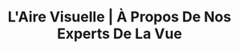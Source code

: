 ---
title: "L'Aire Visuelle | À Propos De Nos Experts De La Vue"
slug: a-propos
identifiant: a-propos
titre: "Bien plus qu'un simple magasin de lunettes"
description: "L'Aire Visuelle vous offre une gamme de services complète: Lunettes de prescriptions, lunettes solaires ou verres de contact"
layout: a-propos
i18nlanguage: fr
image: /img/optometriste-a-propos.jpg
header:
  transparent: false
  dark: false
section1:
  title: NOTRE COMPAGNIE
  column1: >-
    L’équipe de L’Aire Visuelle est heureuse de vous accueillir dans sa nouvelle clinique de Vimont à Laval. Chic, spacieuse et moderne, la salle de montre vous en mettra plein la vue avec ses vastes collections de montures. Que ce soit pour des lunettes de prescription, des lunettes solaires ou des verres de contact, L’Aire Visuelle promet de vous faire vivre une expérience unique en matière de lunetterie. <br> <br> Consultez notre section produits pour voir quelques-unes des montures et des lunettes de soleil disponibles dans notre salle d’exposition. Et rappelez-vous… Il ne s’agit que d’un échantillon de notre panoplie de montures choisies judicieusement pour notre clientèle.
  column2: >-
    Notre grande sélection reflète les tendances actuelles de la mode en matière de lunetterie, répond aux besoins de notre fidèle clientèle que nous apprécions et saura très certainement plaire à nos futurs clients.
section2:
  column1:
    title: EXPÉRIENCE
    text: >-
      La réussite de notre entreprise L’Aire Visuelle repose surtout sur notre équipe composée d’intervenants et de professionnels du domaine de l’optique. Toujours à l’affût des nouvelles technologies, ils sont passionnés de leur travail.
  column2:
    title: IDENDITÉ
    text: >-
      Notre liberté en tant que bureau d’optométristes et opticiens indépendant nous permet de conserver une identité propre et d’offrir à notre clientèle une très grande diversité de produits. Notre engagement envers notre clientèle est primordial et le client demeure notre priorité !
  column3:
    title: STYLE
    text: >-
      Notre nouvel emplacement, et sa grande salle de montre, vaste et moderne, vous offre le plus grand choix de montures en ville ! L’Aire Visuelle devient une référence dans le domaine des soins oculo-visuel !
section3:
  title: Une équipe de professionnels à votre service
  text: >-
    Les membres de notre équipe de professionnels se composent de 4 optométristes, 4 opticiens ainsi que des conseillères-stylistes
section4:
  title: L'Aire Visuelle en images
  text: >-
    Après des années de travail, l’équipe de L’Aire Visuelle voulait changer d’AIRE. Elle a donc demandé à la firme d’architectes La SHED architecture de lui créer une clinique de facture moderne, spacieuse, au design épuré et fonctionnel. Résultat? Un espace hors du commun, aéré et lumineux, axé sur l’expérience client. Venez voir par vous-même!
  images:
    - url: "/img/opticien-1.jpg"
    - url: "/img/opticien-2.jpg"
    - url: "/img/optometriste-1.jpg"
    - url: "/img/optometriste-2.jpg"
    - url: "/img/optometriste-3.jpg"
    - url: "/img/optometriste-4.jpg"
    - url: "/img/optometriste-5.jpg"
    - url: "/img/optometriste-6.jpg"
---
